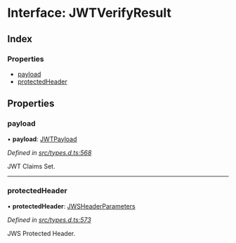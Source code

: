 # Interface: JWTVerifyResult

## Index

### Properties

* [payload](_types_d_.jwtverifyresult.md#payload)
* [protectedHeader](_types_d_.jwtverifyresult.md#protectedheader)

## Properties

### payload

•  **payload**: [JWTPayload](_types_d_.jwtpayload.md)

*Defined in [src/types.d.ts:568](https://github.com/panva/jose/blob/v3.3.2/src/types.d.ts#L568)*

JWT Claims Set.

___

### protectedHeader

•  **protectedHeader**: [JWSHeaderParameters](_types_d_.jwsheaderparameters.md)

*Defined in [src/types.d.ts:573](https://github.com/panva/jose/blob/v3.3.2/src/types.d.ts#L573)*

JWS Protected Header.
